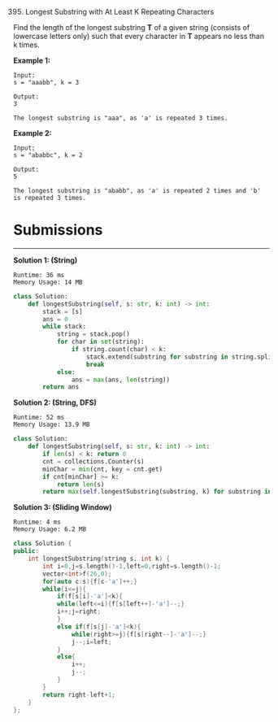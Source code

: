 395. Longest Substring with At Least K Repeating Characters

Find the length of the longest substring **T** of a given string (consists of lowercase letters only) such that every character in **T** appears no less than k times.

**Example 1:**
```
Input:
s = "aaabb", k = 3

Output:
3

The longest substring is "aaa", as 'a' is repeated 3 times.
```

**Example 2:**
```
Input:
s = "ababbc", k = 2

Output:
5

The longest substring is "ababb", as 'a' is repeated 2 times and 'b' is repeated 3 times.
```

# Submissions
---
**Solution 1: (String)**
```
Runtime: 36 ms
Memory Usage: 14 MB
```
```python
class Solution:
    def longestSubstring(self, s: str, k: int) -> int:
        stack = [s]
        ans = 0
        while stack:
            string = stack.pop()
            for char in set(string):
                if string.count(char) < k:
                    stack.extend(substring for substring in string.split(char))
                    break
            else:
                ans = max(ans, len(string))
        return ans
```

**Solution 2: (String, DFS)**
```
Runtime: 52 ms
Memory Usage: 13.9 MB
```
```python
class Solution:
    def longestSubstring(self, s: str, k: int) -> int:
        if len(s) < k: return 0
        cnt = collections.Counter(s)
        minChar = min(cnt, key = cnt.get)
        if cnt[minChar] >= k:
            return len(s)
        return max(self.longestSubstring(substring, k) for substring in s.split(minChar))
```

**Solution 3: (Sliding Window)**
```
Runtime: 4 ms
Memory Usage: 6.2 MB
```
```c++
class Solution {
public:
    int longestSubstring(string s, int k) {
        int i=0,j=s.length()-1,left=0,right=s.length()-1;
        vector<int>f(26,0);
        for(auto c:s){f[c-'a']++;}
        while(i<=j){
            if(f[s[i]-'a']<k){
            while(left<=i){f[s[left++]-'a']--;}
            i++;j=right;
            }
            else if(f[s[j]-'a']<k){
                while(right>=j){f[s[right--]-'a']--;}
                j--;i=left;
            }
            else{
                i++;
                j--;
            }
        }
        return right-left+1;
    }
};
```